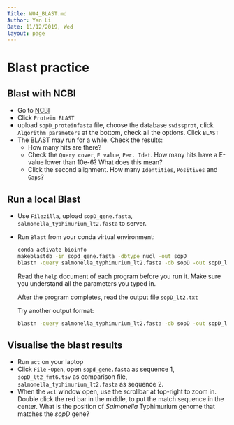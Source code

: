 ```yaml
---
Title: W04_BLAST.md
Author: Yan Li
Date: 11/12/2019, Wed
layout: page
---
```


# Blast practice

## Blast with NCBI

- Go to [NCBI](https://www.ncbi.nlm.nih.gov/blast)
- Click `Protein BLAST`
- upload `sopD_proteinfasta` file, choose the database `swissprot`, click `Algorithm parameters` at the bottom, check all the options. Click `BLAST`
- The BLAST may run for a while. Check the results:
  - How many hits are there?
  - Check the `Query cover`, `E value`, `Per. Idet`. How many hits have a E-value lower than 10e-6? What does this mean?
  - Click the second alignment. How many `Identities`, `Positives` and `Gaps`?

## Run a local Blast

- Use `Filezilla`, upload `sopD_gene.fasta`, `salmonella_typhimurium_lt2.fasta` to server.
- Run `Blast` from your conda virtual environment:

    ```sh
    conda activate bioinfo
    makeblastdb -in sopd_gene.fasta -dbtype nucl -out sopD
    blastn -query salmonella_typhimurium_lt2.fasta -db sopD -out sopD_lt2.txt -outfmt 1
    ```

    Read the `help` document of each program before you run it. Make sure you understand all the parameters you typed in.

    After the program completes, read the output file `sopD_lt2.txt`

    Try another output format:

    ```sh
    blastn -query salmonella_typhimurium_lt2.fasta -db sopD -out sopD_lt2_fmt6.tsv -outfmt 6
    ```

## Visualise the blast results

- Run `act` on your laptop
- Click `File` -`Open`, open `sopd_gene.fasta` as sequence 1, `sopD_lt2_fmt6.tsv` as comparison file, `salmonella_typhimurium_lt2.fasta` as sequence 2.
- When the `act` window open, use the scrollbar at top-right to zoom in. Double click the red bar in the middle, to put the match sequence in the center. What is the position of *Salmonella* Typhimurium genome that matches the *sopD* gene?